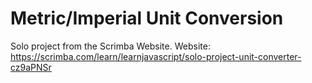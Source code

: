 # Metric/Imperial Unit Conversion

Solo project from the Scrimba Website. Website: https://scrimba.com/learn/learnjavascript/solo-project-unit-converter-cz9aPNSr
